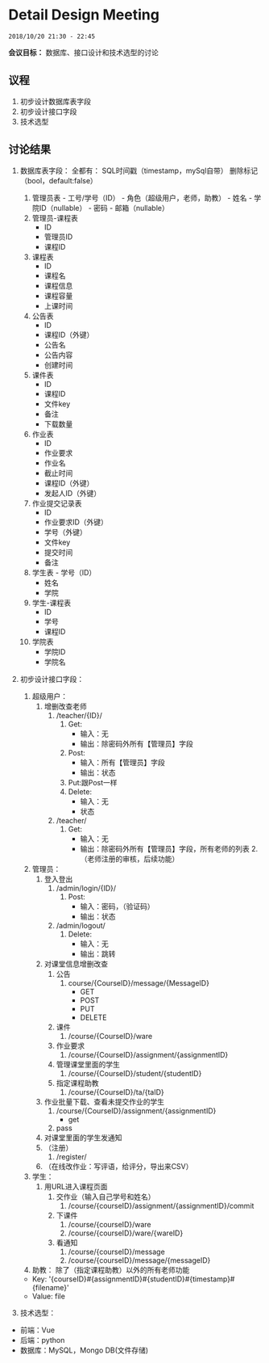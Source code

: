 # Detail Design Meeting

`2018/10/20 21:30 - 22:45`

**会议目标：**
数据库、接口设计和技术选型的讨论

## 议程

1. 初步设计数据库表字段
2. 初步设计接口字段
3. 技术选型

## 讨论结果
1. 数据库表字段：
全都有：
SQL时间戳（timestamp，mySql自带）
删除标记（bool，default:false）
	 1. 管理员表
			- 工号/学号（ID）
			- 角色（超级用户，老师，助教）
			- 姓名
			- 学院ID（nullable）
			- 密码
			- 邮箱（nullable）
	 2. 管理员-课程表
	    - ID
	    - 管理员ID
	    - 课程ID
	 3. 课程表
	    - ID
	    - 课程名
	    - 课程信息
	    - 课程容量
	    - 上课时间
	 4. 公告表
	    - ID
	    - 课程ID（外键）
	    - 公告名
	    - 公告内容
	    - 创建时间
	 5. 课件表
	    - ID
	    - 课程ID
	    - 文件key
	    - 备注
	    - 下载数量
	 6. 作业表
	    - ID
	    - 作业要求
	    - 作业名
	    - 截止时间
	    - 课程ID（外键）
	    - 发起人ID（外键）
	 7. 作业提交记录表
	    - ID
	    - 作业要求ID（外键）
	    - 学号（外键）
	    - 文件key
	    - 提交时间
	    - 备注	
	 8. 学生表
			- 学号（ID）
	    - 姓名
	    - 学院
	 9. 学生-课程表
	    - ID
	    - 学号
	    - 课程ID
	10. 学院表
	    - 学院ID
	    - 学院名


2. 初步设计接口字段：
	1. 超级用户：
		1. 增删改查老师
			1. /teacher/{ID}/
				1. Get: 
					- 输入：无
					- 输出：除密码外所有【管理员】字段
				2. Post:
					- 输入：所有【管理员】字段
					- 输出：状态
				3. Put:跟Post一样
				4. Delete:
					- 输入：无
					- 状态
			2. /teacher/
				1. Get: 
					- 输入：无
					- 输出：除密码外所有【管理员】字段，所有老师的列表
	        2.（老师注册的审核，后续功能）
	2. 管理员：
		1. 登入登出
			1. /admin/login/{ID}/
				1. Post:
					- 输入：密码，（验证码）
					- 输出：状态
			2. /admin/logout/
				1. Delete:
					- 输入：无
					- 输出：跳转
		2. 对课堂信息增删改查
			1. 公告
				1. course/{CourseID}/message/{MessageID}
					- GET
					- POST
					- PUT
					- DELETE
			2. 课件
				1. /course/{CourseID}/ware
			3. 作业要求
				1. /course/{CourseID}/assignment/{assignmentID}
			4. 管理课堂里面的学生
				1. /course/{CourseID}/student/{studentID}
			5. 指定课程助教
				1. /course/{CourseID}/ta/{taID}
		3. 作业批量下载、查看未提交作业的学生
			1. /course/{CourseID}/assignment/{assignmentID}
				- get
			2. pass
		4. 对课堂里面的学生发通知
		5. （注册）
			1. /register/
		6. （在线改作业：写评语，给评分，导出来CSV）
	3. 学生：
		1. 用URL进入课程页面
			1. 交作业（输入自己学号和姓名）
				1. /course/{courseID}/assignment/{assignmentID}/commit
			2. 下课件
				1. /course/{courseID}/ware
				2. /course/{courseID}/ware/{wareID}
			3. 看通知
				1. /course/{courseID}/message
				2. /course/{courseID}/message/{messageID}
	4. 助教：
	除了（指定课程助教）以外的所有老师功能
	- Key: '{courseID}#{assignmentID}#{studentID}#{timestamp}#{filename}'
	- Value: file

3. 技术选型：
- 前端：Vue
- 后端：python
- 数据库：MySQL，Mongo DB(文件存储)
